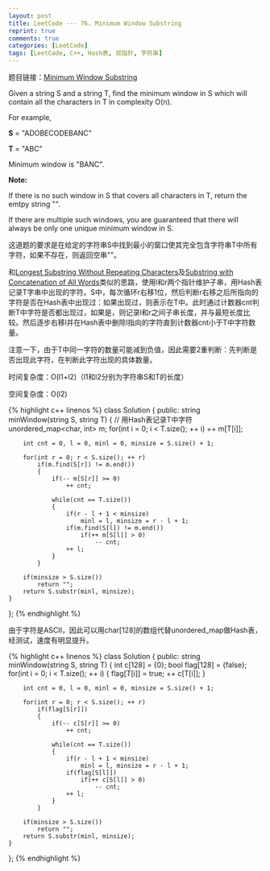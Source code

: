 ```yaml
---
layout: post
title: LeetCode --- 76. Minimum Window Substring
reprint: true
comments: true
categories: [LeetCode]
tags: [LeetCode, C++, Hash表, 双指针, 字符串]
---
```



题目链接：[Minimum Window Substring](https://oj.leetcode.com/problems/minimum-window-substring/ ) 

Given a string S and a string T, find the minimum window in S which will contain all the characters in T in complexity O(n). 

For example, 

**S** = "ADOBECODEBANC" 

**T** = "ABC" 

Minimum window is "BANC". 

**Note:**

If there is no such window in S that covers all characters in T, return the emtpy string "". 

If there are multiple such windows, you are guaranteed that there will always be only one unique minimum window in S. 

这道题的要求是在给定的字符串S中找到最小的窗口使其完全包含字符串T中所有字符，如果不存在，则返回空串""。

和[Longest Substring Without Repeating Characters](http://www.makuiyu.cn/2015/01/LeetCode_3.%20Longest%20Substring%20Without%20Repeating%20Characters/ )及[Substring with Concatenation of All Words](http://www.makuiyu.cn/2015/01/LeetCode_30.%20Substring%20with%20Concatenation%20of%20All%20Words/ )类似的思路，使用l和r两个指针维护子串，用Hash表记录T字串中出现的字符。S中，每次循环r右移1位，然后判断r右移之后所指向的字符是否在Hash表中出现过：如果出现过，则表示在T中。此时通过计数器cnt判断T中字符是否都出现过，如果是，则记录l和r之间子串长度，并与最短长度比较。然后逐步右移l并在Hash表中删除l指向的字符直到计数器cnt小于T中字符数量。

注意一下，由于T中同一字符的数量可能减到负值，因此需要2重判断：先判断是否出现此字符，在判断此字符出现的具体数量。

时间复杂度：O(l1+l2)（l1和l2分别为字符串S和T的长度）

空间复杂度：O(l2)

{% highlight c++ linenos %}
class Solution
{
public:
    string minWindow(string S, string T)
    {
        // 用Hash表记录T中字符
        unordered_map<char, int> m;
        for(int i = 0; i < T.size(); ++ i)
            ++ m[T[i]];
        
        int cnt = 0, l = 0, minl = 0, minsize = S.size() + 1;
        
        for(int r = 0; r < S.size(); ++ r)
            if(m.find(S[r]) != m.end())
            {
                if(-- m[S[r]] >= 0)
                    ++ cnt;
            
                while(cnt == T.size())
                {
                    if(r - l + 1 < minsize)
                        minl = l, minsize = r - l + 1;
                    if(m.find(S[l]) != m.end())
                        if(++ m[S[l]] > 0)
                            -- cnt;
                    ++ l;
                }
            }
            
        if(minsize > S.size())
            return "";
        return S.substr(minl, minsize);
    }
};
{% endhighlight %}

由于字符是ASCII，因此可以用char[128]的数组代替unordered_map做Hash表，经测试，速度有明显提升。

{% highlight c++ linenos %}
class Solution
{
public:
    string minWindow(string S, string T)
    {
        int c[128] = {0};
        bool flag[128] = {false};
        for(int i = 0; i < T.size(); ++ i)
        {
            flag[T[i]] = true;
            ++ c[T[i]];
        }
        
        int cnt = 0, l = 0, minl = 0, minsize = S.size() + 1;
        
        for(int r = 0; r < S.size(); ++ r)
            if(flag[S[r]])
            {
                if(-- c[S[r]] >= 0)
                    ++ cnt;
                
                while(cnt == T.size())
                {
                    if(r - l + 1 < minsize)
                        minl = l, minsize = r - l + 1;
                    if(flag[S[l]])
                        if(++ c[S[l]] > 0)
                            -- cnt;
                    ++ l;
                }
            }
        
        if(minsize > S.size())
            return "";
        return S.substr(minl, minsize);
    }
};
{% endhighlight %}